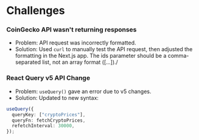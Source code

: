 # Challenges

### **CoinGecko API wasn't returning responses**

- Problem: API request was incorrectly formatted.
- Solution: Used `curl` to manually test the API request, then adjusted the formatting in the Next.js app. The ids parameter should be a comma-separated list, not an array format ([...])./

### **React Query v5 API Change**

- Problem: `useQuery()` gave an error due to v5 changes.
- Solution: Updated to new syntax:

```typescript
useQuery({
  queryKey: ["cryptoPrices"],
  queryFn: fetchCryptoPrices,
  refetchInterval: 30000,
});
```

